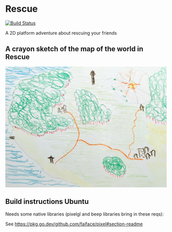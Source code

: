 
# Rescue

[![Build Status](https://github.com/objarni/rescue-on-fractal-bun/workflows/Go/badge.svg?branch=main)](https://github.com/objarni/rescue-on-fractal-bun/actions)


A 2D platform adventure about rescuing your friends


## A crayon sketch of the map of the world in Rescue

![](assets/TMap.png)


## Build instructions Ubuntu

Needs some native libraries (pixelgl and beep libraries bring in these reqs):

See https://pkg.go.dev/github.com/faiface/pixel#section-readme

